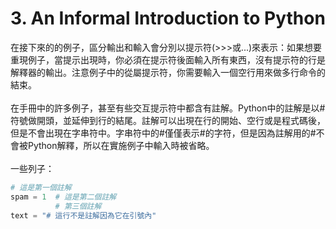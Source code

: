 # 3. An Informal Introduction to Python
在接下來的的例子，區分輸出和輸入會分別以提示符(>>>或...)來表示：如果想要重現例子，當提示出現時，你必須在提示符後面輸入所有東西，沒有提示符的行是解釋器的輸出。注意例子中的從屬提示符，你需要輸入一個空行用來做多行命令的結束。<br><br>
在手冊中的許多例子，甚至有些交互提示符中都含有註解。Python中的註解是以#符號做開頭，並延伸到行的結尾。註解可以出現在行的開始、空行或是程式碼後，但是不會出現在字串符中。字串符中的#僅僅表示#的字符，但是因為註解用的#不會被Python解釋，所以在實施例子中輸入時被省略。<br><br>
一些列子：
```Python
# 這是第一個註解
spam = 1  # 這是第二個註解
          # 第三個註解
text = "# 這行不是註解因為它在引號內"
```
